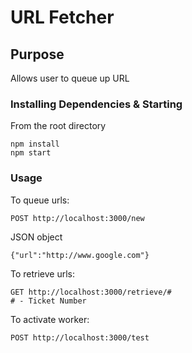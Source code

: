 # URL Fetcher

## Purpose
Allows user to queue up URL

### Installing Dependencies & Starting
From the root directory
```
npm install
npm start
```

### Usage
To queue urls:
```
POST http://localhost:3000/new
```
JSON object
```
{"url":"http://www.google.com"}
```

To retrieve urls:
```
GET http://localhost:3000/retrieve/#
# - Ticket Number
```

To activate worker:
```
POST http://localhost:3000/test
```
